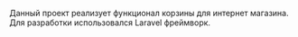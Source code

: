 Данный проект реализует функционал корзины для интернет магазина. Для разработки использовался Laravel фреймворк.
